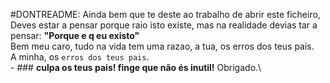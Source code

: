 #DONTREADME:
Ainda bem que te deste ao trabalho de abrir este ficheiro,\
Deves estar a pensar porque raio isto existe, mas na realidade devias tar a pensar: **"Porque e q eu existo"**\
Bem meu caro, tudo na vida tem uma razao, a tua, os erros dos teus pais.\
A minha, os `erros dos teus pais`.\
	- ### **culpa os teus pais! finge que não és inutil!**
Obrigado.\
